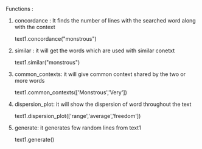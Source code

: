 
  Functions :
  
1. concordance : It finds the number of lines with the searched word along with the context
    
      text1.concordance("monstrous")

2. similar : it will get the words which are used with similar conetxt

      text1.similar("monstrous")
      
3. common_contexts: it will give common context shared by the two or more words

      text1.common_contexts(['Monstrous','Very'])

4. dispersion_plot: it will show the dispersion of word throughout the text

      text1.dispersion_plot(['range','average','freedom'])
      
5. generate: it generates few random lines from text1

      text1.generate()
      
      
      
